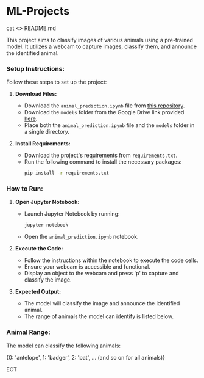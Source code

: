 # ML-Projects
cat <<EOT >> README.md

This project aims to classify images of various animals using a pre-trained model. It utilizes a webcam to capture images, classify them, and announce the identified animal.

### Setup Instructions:

Follow these steps to set up the project:

1. **Download Files:**
   - Download the `animal_prediction.ipynb` file from [this repository](your_repository_link).
   - Download the `models` folder from the Google Drive link provided [here]([your_drive_link](https://drive.google.com/drive/folders/1QOqIhNx8FrsbUpqBvTgTZ7DpM_180-JI?usp=sharing)).
   - Place both the `animal_prediction.ipynb` file and the `models` folder in a single directory.

2. **Install Requirements:**
   - Download the project's requirements from `requirements.txt`.
   - Run the following command to install the necessary packages:
     ```bash
     pip install -r requirements.txt
     ```

### How to Run:

1. **Open Jupyter Notebook:**
   - Launch Jupyter Notebook by running:
     ```bash
     jupyter notebook
     ```
   - Open the `animal_prediction.ipynb` notebook.

2. **Execute the Code:**
   - Follow the instructions within the notebook to execute the code cells.
   - Ensure your webcam is accessible and functional.
   - Display an object to the webcam and press 'p' to capture and classify the image.

3. **Expected Output:**
   - The model will classify the image and announce the identified animal.
   - The range of animals the model can identify is listed below.

### Animal Range:
The model can classify the following animals:

{0: 'antelope', 1: 'badger', 2: 'bat', ... (and so on for all animals)}

EOT
